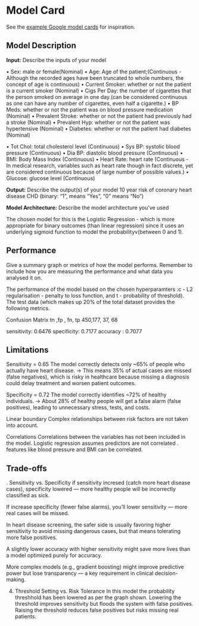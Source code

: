 # Model Card

See the [example Google model cards](https://modelcards.withgoogle.com/model-reports) for inspiration. 

## Model Description

**Input:** Describe the inputs of your model 

• Sex: male or female(Nominal)
• Age: Age of the patient;(Continuous - Although the recorded ages have been truncated to whole numbers, the concept of age is continuous)
• Current Smoker: whether or not the patient is a current smoker (Nominal)
• Cigs Per Day: the number of cigarettes that the person smoked on average in one day.(can be considered continuous as one can have any number of cigarettes, even half a cigarette.)
• BP Meds: whether or not the patient was on blood pressure medication (Nominal)
• Prevalent Stroke: whether or not the patient had previously had a stroke (Nominal)
• Prevalent Hyp: whether or not the patient was hypertensive (Nominal)
• Diabetes: whether or not the patient had diabetes (Nominal)

• Tot Chol: total cholesterol level (Continuous)
• Sys BP: systolic blood pressure (Continuous)
• Dia BP: diastolic blood pressure (Continuous)
• BMI: Body Mass Index (Continuous)
• Heart Rate: heart rate (Continuous - In medical research, variables such as heart rate though in fact discrete, yet are considered continuous because of large number of possible values.)
• Glucose: glucose level (Continuous)


**Output:** Describe the output(s) of your model
10 year risk of coronary heart disease CHD (binary: “1”, means “Yes”, “0” means “No”)

**Model Architecture:** Describe the model architecture you’ve used

The chosen model for this is the Logistic Regression - which is more appropriate for binary outcomes (than linear regression) since it uses an underlying sigmoid function to model the probabilityv(between 0 and 1).


## Performance

Give a summary graph or metrics of how the model performs. Remember to include how you are measuring the performance and what data you analysed it on. 

The performance of the model based on the chosen hyperparamters :c - L2 regularisation - penalty to loss function, and t - probability of threshold).
The test data (which makes up 20% of the total dataset provides the following metrics.

Confusion Matrix
tn ,fp , fn, tp
450,177, 37, 68

sensitivity:  0.6476
specificity:  0.7177
accuracy :  0.7077



## Limitations

Sensitivity = 0.65
The model correctly detects only ~65% of people who actually have heart disease.
→ This means 35% of actual cases are missed (false negatives), which is risky in healthcare because missing a diagnosis could delay treatment and worsen patient outcomes.

Specificity = 0.72
The model correctly identifies ~72% of healthy individuals.
→ About 28% of healthy people will get a false alarm (false positives), leading to unnecessary stress, tests, and costs.

Linear boundary
Complex relationships between risk factors are not taken into account. 


Correlations
Correlations between the variables has not been included in the model.
Logistic regression assumes predictors are not  correlated . features like blood pressure and BMI can be correlated.



## Trade-offs


. Sensitivity vs. Specificity
if sensitivity incresed (catch more heart disease cases), specificity lowered — more healthy people will be incorrectly classified as sick.

If increase specificity (fewer false alarms), you’ll lower sensitivity — more real cases will be missed.

In heart disease screening, the safer side is usually favoring higher sensitivity to avoid missing dangerous cases, but that means tolerating more false positives.

A slightly lower accuracy with higher sensitivity might save more lives than a model optimized purely for accuracy.

More complex models (e.g., gradient boosting) might improve predictive power but lose transparency — a key requirement in clinical decision-making.

4. Threshold Setting vs. Risk Tolerance
In this model the probability threshhold has been lowered as per the graph shown.
Lowering the threshold improves sensitivity but floods the system with false positives.
Raising the threshold reduces false positives but risks missing real patients.


